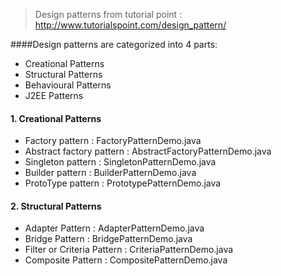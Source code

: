 >Design patterns from tutorial point : http://www.tutorialspoint.com/design_pattern/

####Design patterns are categorized into 4 parts:
   - Creational Patterns
   - Structural Patterns
   - Behavioural Patterns
   - J2EE Patterns
   
#### 1. Creational Patterns

   - Factory pattern          : FactoryPatternDemo.java
   - Abstract factory pattern : AbstractFactoryPatternDemo.java
   - Singleton pattern        : SingletonPatternDemo.java
   - Builder pattern          : BuilderPatternDemo.java
   - ProtoType pattern        : PrototypePatternDemo.java
   
#### 2. Structural Patterns
   
   - Adapter Pattern : AdapterPatternDemo.java
   - Bridge Pattern  : BridgePatternDemo.java
   - Filter or Criteria Pattern : CriteriaPatternDemo.java
   - Composite Pattern : CompositePatternDemo.java